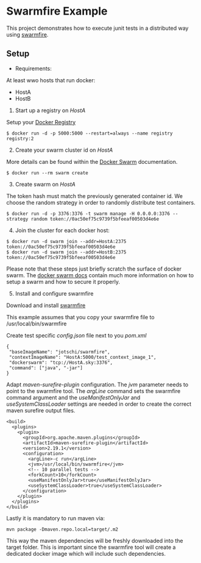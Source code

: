 # Swarmfire Example

This project demonstrates how to execute junit tests in a distributed way using [swarmfire](https://github.com/Jotschi/swarmfire).

## Setup

* Requirements:

At least wwo hosts that run docker:

* HostA
* HostB

1. Start up a registry on *HostA*

Setup your [Docker Registry](https://github.com/docker/distribution/blob/master/docs/deploying.md)

```
$ docker run -d -p 5000:5000 --restart=always --name registry registry:2
```

2. Create your swarm cluster id on *HostA*

 More details can be found within the [Docker Swarm](https://docs.docker.com/swarm/install-w-machine/) documentation.

```
$ docker run --rm swarm create
```

3. Create swarm on *HostA*

The token hash must match the previously generated container id. We choose the random strategy in order to randomly distribute test containers.

```
$ docker run -d -p 3376:3376 -t swarm manage -H 0.0.0.0:3376 --strategy random token://0ac50ef75c9739f5bfeeaf00503d4e6e
```

4.  Join the cluster for each docker host:

```
$ docker run -d swarm join --addr=HostA:2375 token://0ac50ef75c9739f5bfeeaf00503d4e6e
$ docker run -d swarm join --addr=HostB:2375 token://0ac50ef75c9739f5bfeeaf00503d4e6e
```

Please note that these steps just briefly scratch the surface of docker swarm. The [docker swarm docs](https://docs.docker.com/swarm/install-w-machine/) contain much more information on how to setup a swarm and how to secure it properly.

5. Install and configure swarmfire

Download and install [swarmfire](https://github.com/Jotschi/swarmfire)

This example assumes that you copy your swarmfire file to /usr/local/bin/swarmfire

Create test specific *config.json* file next to you *pom.xml*

```
{
 "baseImageName": "jotschi/swarmfire",
 "contextImageName": "HostA:5000/test_context_image_1",
 "dockerswarm": "tcp://HostA.sky:3376",
 "command": ["java", "-jar"]
}
```

Adapt *maven-surefire-plugin* configuration. The *jvm* parameter needs to point to the swarmfire tool. The *argLine* command sets the swarmfire command argument and the *useManifestOnlyJar* and *useSystemClassLoader* settings are needed in order to create the correct maven surefire output files.

```
<build>
  <plugins>
    <plugin>
      <groupId>org.apache.maven.plugins</groupId>
      <artifactId>maven-surefire-plugin</artifactId>
      <version>2.19.1</version>
      <configuration>
        <argLine>-c run</argLine>
        <jvm>/usr/local/bin/swarmfire</jvm>
        <!-- 10 parallel tests -->
        <forkCount>10</forkCount>
        <useManifestOnlyJar>true</useManifestOnlyJar>
        <useSystemClassLoader>true</useSystemClassLoader>
      </configuration>
    </plugin>
  </plugins>
</build>
```

Lastly it is mandatory to run maven via:

```
mvn package -Dmaven.repo.local=target/.m2
```

This way the maven dependencies will be freshly downloaded into the target folder. This is important since the swarmfire tool will create a dedicated docker image which will include such dependencies.
